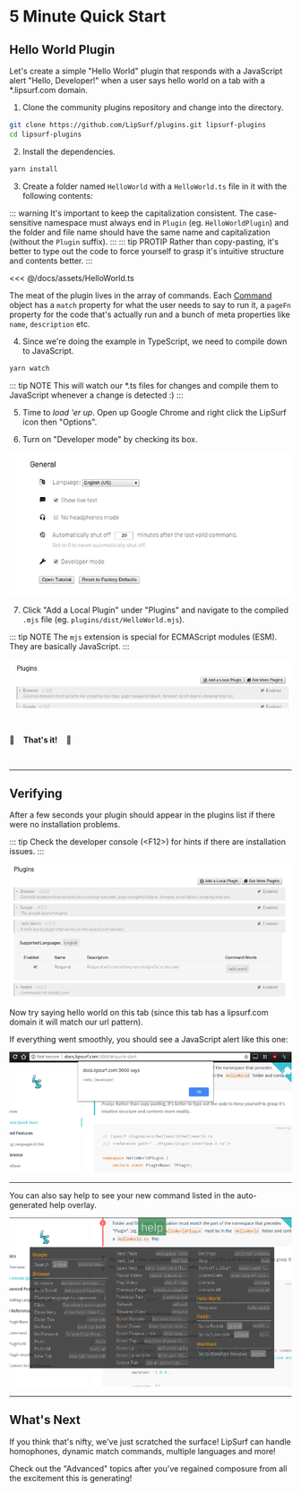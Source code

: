 # 5 Minute Quick Start

## Hello World Plugin

Let's create a simple "Hello World" plugin that responds with a JavaScript alert "Hello, Developer!" when a user says <span class="voice-cmd">hello world</span> on a tab with a *.lipsurf.com domain.

 1. Clone the community plugins repository and change into the directory.

 ```sh
 git clone https://github.com/LipSurf/plugins.git lipsurf-plugins
 cd lipsurf-plugins
 ```

 2. Install the dependencies.

 ```sh
 yarn install
 ```

 3. Create a folder named `HelloWorld` with a `HelloWorld.ts` file in it with the following contents:

::: warning
It's important to keep the capitalization consistent. The case-sensitive namespace must always end in `Plugin` (eg. `HelloWorldPlugin`) and
   the folder and file name should have the same name and capitalization (without the `Plugin` suffix).
:::
::: tip PROTIP
Rather than copy-pasting, it's better to type out the code to force yourself to grasp it's intuitive structure and contents better.
:::

<<< @/docs/assets/HelloWorld.ts

  The meat of the plugin lives in the array of commands. Each [Command](/api-reference/command.md) object has a `match` property for what the user needs to say to run it, a `pageFn` property for the code that's actually run and a bunch of meta properties like `name`, `description` etc.

  4. Since we're doing the example in TypeScript, we need to compile down to JavaScript.

  ```sh
  yarn watch
  ```

::: tip NOTE
This will watch our *.ts files for changes and compile them to JavaScript whenever a change is detected :)
:::

 5. Time to _load 'er up_. Open up Google Chrome and right click the LipSurf icon then "Options".

 6. Turn on "Developer mode" by checking its box.

 ![Screenshot of developer mode setting](./assets/img/developer-mode.png)

 7. Click "Add a Local Plugin" under "Plugins" and navigate to the compiled `.mjs` file (eg. `plugins/dist/HelloWorld.mjs`).

 ::: tip NOTE
 The `mjs` extension is special for ECMAScript modules (ESM). They are basically JavaScript.
 :::

 ![Screenshot of the "Add a local plugin" button.](./assets/img/add-a-local-plugin.png)

<br>

:checkered_flag: &nbsp;&nbsp;  **That's it!**  &nbsp;&nbsp; :checkered_flag:

<br>

---

## Verifying

  After a few seconds your plugin should appear in the plugins list if there were no installation problems.

::: tip
Check the developer console (&lt;F12&gt;) for hints if there are installation issues.
:::

  ![Screenshot of the HelloWorld plugin in the list of plugins](./assets/img/local-plugin-added.png)

  Now try saying <span class="voice-cmd">hello world</span> on this tab (since this tab has a lipsurf.com domain it will match our url pattern).

  If everything went smoothly, you should see a JavaScript alert like this one:

  ![Screenshot of "Hello, Developer!" alert box](./assets/img/hello-world-alert.png)


---


  You can also say <span class="voice-cmd">help</span> to see your new command listed in the auto-generated help overlay.

  ![Screenshot of help cheat-sheet that now includes new "hello world" command](./assets/img/help-screen.png)

---

## What's Next
  If you think that's nifty, we've just scratched the surface! LipSurf can handle homophones, dynamic match commands, multiple languages and more!

  Check out the "Advanced" topics after you've regained composure from all the excitement this is generating!


